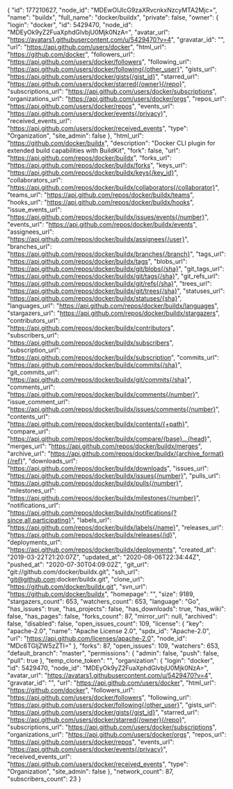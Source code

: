 {
"id": 177210627,
"node_id": "MDEwOlJlcG9zaXRvcnkxNzcyMTA2Mjc=",
"name": "buildx",
"full_name": "docker/buildx",
"private": false,
"owner": {
"login": "docker",
"id": 5429470,
"node_id": "MDEyOk9yZ2FuaXphdGlvbjU0Mjk0NzA=",
"avatar_url": "https://avatars1.githubusercontent.com/u/5429470?v=4",
"gravatar_id": "",
"url": "https://api.github.com/users/docker",
"html_url": "https://github.com/docker",
"followers_url": "https://api.github.com/users/docker/followers",
"following_url": "https://api.github.com/users/docker/following{/other_user}",
"gists_url": "https://api.github.com/users/docker/gists{/gist_id}",
"starred_url": "https://api.github.com/users/docker/starred{/owner}{/repo}",
"subscriptions_url": "https://api.github.com/users/docker/subscriptions",
"organizations_url": "https://api.github.com/users/docker/orgs",
"repos_url": "https://api.github.com/users/docker/repos",
"events_url": "https://api.github.com/users/docker/events{/privacy}",
"received_events_url": "https://api.github.com/users/docker/received_events",
"type": "Organization",
"site_admin": false
},
"html_url": "https://github.com/docker/buildx",
"description": "Docker CLI plugin for extended build capabilities with BuildKit",
"fork": false,
"url": "https://api.github.com/repos/docker/buildx",
"forks_url": "https://api.github.com/repos/docker/buildx/forks",
"keys_url": "https://api.github.com/repos/docker/buildx/keys{/key_id}",
"collaborators_url": "https://api.github.com/repos/docker/buildx/collaborators{/collaborator}",
"teams_url": "https://api.github.com/repos/docker/buildx/teams",
"hooks_url": "https://api.github.com/repos/docker/buildx/hooks",
"issue_events_url": "https://api.github.com/repos/docker/buildx/issues/events{/number}",
"events_url": "https://api.github.com/repos/docker/buildx/events",
"assignees_url": "https://api.github.com/repos/docker/buildx/assignees{/user}",
"branches_url": "https://api.github.com/repos/docker/buildx/branches{/branch}",
"tags_url": "https://api.github.com/repos/docker/buildx/tags",
"blobs_url": "https://api.github.com/repos/docker/buildx/git/blobs{/sha}",
"git_tags_url": "https://api.github.com/repos/docker/buildx/git/tags{/sha}",
"git_refs_url": "https://api.github.com/repos/docker/buildx/git/refs{/sha}",
"trees_url": "https://api.github.com/repos/docker/buildx/git/trees{/sha}",
"statuses_url": "https://api.github.com/repos/docker/buildx/statuses/{sha}",
"languages_url": "https://api.github.com/repos/docker/buildx/languages",
"stargazers_url": "https://api.github.com/repos/docker/buildx/stargazers",
"contributors_url": "https://api.github.com/repos/docker/buildx/contributors",
"subscribers_url": "https://api.github.com/repos/docker/buildx/subscribers",
"subscription_url": "https://api.github.com/repos/docker/buildx/subscription",
"commits_url": "https://api.github.com/repos/docker/buildx/commits{/sha}",
"git_commits_url": "https://api.github.com/repos/docker/buildx/git/commits{/sha}",
"comments_url": "https://api.github.com/repos/docker/buildx/comments{/number}",
"issue_comment_url": "https://api.github.com/repos/docker/buildx/issues/comments{/number}",
"contents_url": "https://api.github.com/repos/docker/buildx/contents/{+path}",
"compare_url": "https://api.github.com/repos/docker/buildx/compare/{base}...{head}",
"merges_url": "https://api.github.com/repos/docker/buildx/merges",
"archive_url": "https://api.github.com/repos/docker/buildx/{archive_format}{/ref}",
"downloads_url": "https://api.github.com/repos/docker/buildx/downloads",
"issues_url": "https://api.github.com/repos/docker/buildx/issues{/number}",
"pulls_url": "https://api.github.com/repos/docker/buildx/pulls{/number}",
"milestones_url": "https://api.github.com/repos/docker/buildx/milestones{/number}",
"notifications_url": "https://api.github.com/repos/docker/buildx/notifications{?since,all,participating}",
"labels_url": "https://api.github.com/repos/docker/buildx/labels{/name}",
"releases_url": "https://api.github.com/repos/docker/buildx/releases{/id}",
"deployments_url": "https://api.github.com/repos/docker/buildx/deployments",
"created_at": "2019-03-22T21:20:07Z",
"updated_at": "2020-08-06T22:34:44Z",
"pushed_at": "2020-07-30T04:09:02Z",
"git_url": "git://github.com/docker/buildx.git",
"ssh_url": "git@github.com:docker/buildx.git",
"clone_url": "https://github.com/docker/buildx.git",
"svn_url": "https://github.com/docker/buildx",
"homepage": "",
"size": 9189,
"stargazers_count": 653,
"watchers_count": 653,
"language": "Go",
"has_issues": true,
"has_projects": false,
"has_downloads": true,
"has_wiki": false,
"has_pages": false,
"forks_count": 87,
"mirror_url": null,
"archived": false,
"disabled": false,
"open_issues_count": 109,
"license": {
"key": "apache-2.0",
"name": "Apache License 2.0",
"spdx_id": "Apache-2.0",
"url": "https://api.github.com/licenses/apache-2.0",
"node_id": "MDc6TGljZW5zZTI="
},
"forks": 87,
"open_issues": 109,
"watchers": 653,
"default_branch": "master",
"permissions": {
"admin": false,
"push": false,
"pull": true
},
"temp_clone_token": "",
"organization": {
"login": "docker",
"id": 5429470,
"node_id": "MDEyOk9yZ2FuaXphdGlvbjU0Mjk0NzA=",
"avatar_url": "https://avatars1.githubusercontent.com/u/5429470?v=4",
"gravatar_id": "",
"url": "https://api.github.com/users/docker",
"html_url": "https://github.com/docker",
"followers_url": "https://api.github.com/users/docker/followers",
"following_url": "https://api.github.com/users/docker/following{/other_user}",
"gists_url": "https://api.github.com/users/docker/gists{/gist_id}",
"starred_url": "https://api.github.com/users/docker/starred{/owner}{/repo}",
"subscriptions_url": "https://api.github.com/users/docker/subscriptions",
"organizations_url": "https://api.github.com/users/docker/orgs",
"repos_url": "https://api.github.com/users/docker/repos",
"events_url": "https://api.github.com/users/docker/events{/privacy}",
"received_events_url": "https://api.github.com/users/docker/received_events",
"type": "Organization",
"site_admin": false
},
"network_count": 87,
"subscribers_count": 23
}
